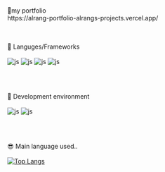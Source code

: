 
</br>
</br>
🌱my portfolio</br>
https://alrang-portfolio-alrangs-projects.vercel.app/
</br>
</br>
</br>

🔭 Languges/Frameworks
</br>
</br>
![js](https://img.shields.io/badge/React-20232A?style=for-the-badge&logo=react&logoColor=61DAFB)
![js](https://img.shields.io/badge/Sass-CC6699?style=for-the-badge&logo=sass&logoColor=white)
![js](https://img.shields.io/badge/JavaScript-F7DF1E?style=for-the-badge&logo=JavaScript&logoColor=white)
![js](https://img.shields.io/badge/jQuery-0769AD?style=for-the-badge&logo=jquery&logoColor=white)

</br>
</br>


🥑 Development environment
</br>
</br>
![js](	https://img.shields.io/badge/Visual_Studio_Code-0078D4?style=for-the-badge&logo=visual%20studio%20code&logoColor=white)
![js](https://img.shields.io/badge/GIT-E44C30?style=for-the-badge&logo=git&logoColor=white)

</br>
</br>


😎 Main language used..
</br>
</br>
[![Top Langs](https://github-readme-stats.vercel.app/api/top-langs/?username=alrang0929)](https://github.com/anuraghazra/github-readme-stats)

</br>
</br>

<!-- 
🤔 What about my GitHub stack?
</br>
</br>
[![Anurag's GitHub stats](https://github-readme-stats.vercel.app/api?username=alrang0929)](https://github.com/anuraghazra/github-readme-stats)


[![Hits](https://hits.seeyoufarm.com/api/count/incr/badge.svg?url=https%3A%2F%2Fgithub.com%2Falrang0929&count_bg=%2379C83D&title_bg=%23555555&icon=&icon_color=%23E7E7E7&title=hits&edge_flat=false)](https://hits.seeyoufarm.com)
</br>
</br>
</br>
**alrang0929/alrang0929** is a ✨ _special_ ✨ repository because its `README.md` (this file) appears on your GitHub profile.

Here are some ideas to get you started:

- 🔭 I’m currently working on ...
- 🌱 I’m currently learning ...
- 👯 I’m looking to collaborate on ...
- 🤔 I’m looking for help with ...
- 💬 Ask me about ...
- 📫 How to reach me: ...
- 😄 Pronouns: ...
- ⚡ Fun fact: ...
-->
